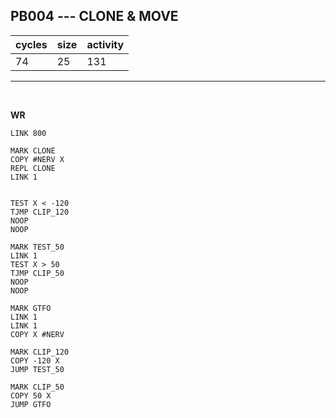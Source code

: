 ## PB004 --- CLONE & MOVE

| cycles | size | activity |
| ------ | ---- | -------- |
| 74 | 25 | 131 |
<hr>
<br>

**WR**

```
LINK 800

MARK CLONE
COPY #NERV X
REPL CLONE
LINK 1


TEST X < -120
TJMP CLIP_120
NOOP
NOOP

MARK TEST_50
LINK 1
TEST X > 50
TJMP CLIP_50
NOOP
NOOP

MARK GTFO
LINK 1
LINK 1
COPY X #NERV

MARK CLIP_120
COPY -120 X
JUMP TEST_50

MARK CLIP_50
COPY 50 X
JUMP GTFO
```
